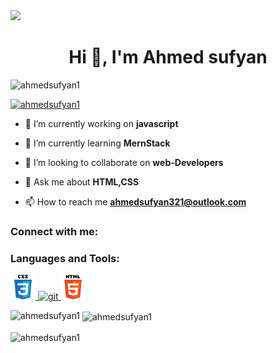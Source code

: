 <img src="https://camo.githubusercontent.com/cae12fddd9d6982901d82580bdf321d81fb299141098ca1c2d4891870827bf17/68747470733a2f2f6d69726f2e6d656469756d2e636f6d2f6d61782f313336302f302a37513379765349765f7430696f4a2d5a2e676966" height= "30%">
<h1 align="center">Hi 👋, I'm Ahmed sufyan</h1>
<p align="left"> <img src="https://komarev.com/ghpvc/?username=ahmedsufyan1&label=Profile%20views&color=0e75b6&style=flat" alt="ahmedsufyan1" /> </p>

<p align="left"> <a href="https://github.com/ryo-ma/github-profile-trophy"><img src="https://github-profile-trophy.vercel.app/?username=ahmedsufyan1" alt="ahmedsufyan1" /></a> </p>

- 🔭 I’m currently working on **javascript**

- 🌱 I’m currently learning **MernStack**

- 👯 I’m looking to collaborate on **web-Developers**

- 💬 Ask me about **HTML,CSS**

- 📫 How to reach me **ahmedsufyan321@outlook.com**

<h3 align="left">Connect with me:</h3>
<p align="left">
</p>

<h3 align="left">Languages and Tools:</h3>
<p align="left"> <a href="https://www.w3schools.com/css/" target="_blank" rel="noreferrer"> <img src="https://raw.githubusercontent.com/devicons/devicon/master/icons/css3/css3-original-wordmark.svg" alt="css3" width="40" height="40"/> </a> <a href="https://git-scm.com/" target="_blank" rel="noreferrer"> <img src="https://www.vectorlogo.zone/logos/git-scm/git-scm-icon.svg" alt="git" width="40" height="40"/> </a> <a href="https://www.w3.org/html/" target="_blank" rel="noreferrer"> <img src="https://raw.githubusercontent.com/devicons/devicon/master/icons/html5/html5-original-wordmark.svg" alt="html5" width="40" height="40"/> </a> </p>

<p><img align="left" src="https://github-readme-stats.vercel.app/api/top-langs?username=ahmedsufyan1&show_icons=true&locale=en&layout=compact" alt="ahmedsufyan1" /></p>

<p>&nbsp;<img align="center" src="https://github-readme-stats.vercel.app/api?username=ahmedsufyan1&show_icons=true&locale=en" alt="ahmedsufyan1" /></p>

<p><img align="center" src="https://github-readme-streak-stats.herokuapp.com/?user=ahmedsufyan1&" alt="ahmedsufyan1" /></p>

